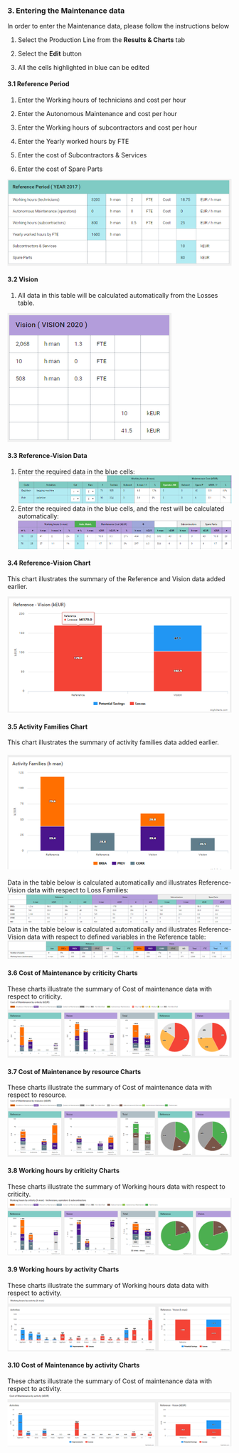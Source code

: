 ### 3. Entering the Maintenance data

In order to enter the Maintenance data, please follow the instructions below

1. Select the Production Line from the **Results & Charts** tab

2. Select the **Edit** button

3. All the cells highlighted in blue can be edited

#### 3.1 Reference Period

1. Enter the Working hours of technicians and cost per hour

2. Enter the Autonomous Maintenance and cost per hour

3. Enter the Working hours of subcontractors and cost per hour

4. Enter the Yearly worked hours by FTE

5. Enter the cost of Subcontractors & Services

6. Enter the cost of Spare Parts

![](/assets/import80.png)

#### 3.2 Vision

1. All data in this table will be calculated automatically from the Losses table.

![](/assets/import82.png)

#### 3.3 Reference-Vision Data

1. Enter the required data in the blue cells:![](/assets/import101.png)
2. Enter the required data in the blue cells, and the rest will be calculated automatically:![](/assets/import102.png)

#### 3.4 Reference-Vision Chart

This chart illustrates the summary of the Reference and Vision data added earlier.

![](/assets/import105.png)

#### 3.5 Activity Families Chart

This chart illustrates the summary of activity families data added earlier.

#### ![](/assets/import107.png)

Data in the table below is calculated automatically and illustrates Reference-Vision data with respect to Loss Families:![](/assets/import108.png)Data in the table below is calculated automatically and illustrates Reference-Vision data with respect to defined variables in the Reference table:![](/assets/import110.png)

#### 3.6 Cost of Maintenance by criticity Charts

These charts illustrate the summary of Cost of maintenance data with respect to criticity.![](/assets/import112.png)

#### 3.7 Cost of Maintenance by resource Charts

These charts illustrate the summary of Cost of maintenance data with respect to resource.![](/assets/import114.png)

#### 3.8 Working hours by criticity Charts

These charts illustrate the summary of Working hours data with respect to criticity.![](/assets/import116.png)

#### 3.9 Working hours by activity Charts

These charts illustrate the summary of Working hours data data with respect to activity.![](/assets/import120.png)

#### 3.10 Cost of Maintenance by activity Charts

These charts illustrate the summary of Cost of maintenance data with respect to activity.![](/assets/import121.png)

#### 



